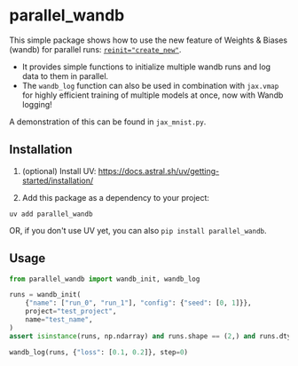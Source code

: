 # parallel_wandb

This simple package shows how to use the new feature of Weights & Biases (wandb)
for parallel runs: [`reinit="create_new"`](https://docs.wandb.ai/guides/runs/multiple-runs-per-process/#example-concurrent-processes).

- It provides simple functions to initialize multiple wandb runs and log data to them in parallel.
- The `wandb_log` function can also be used in combination with `jax.vmap` for highly efficient training of multiple models at once, now with Wandb logging!

A demonstration of this can be found in `jax_mnist.py`.

## Installation

1. (optional) Install UV: https://docs.astral.sh/uv/getting-started/installation/

2. Add this package as a dependency to your project:

```console
uv add parallel_wandb
```

OR, if you don't use UV yet, you can also `pip install parallel_wandb`.


## Usage

```python
from parallel_wandb import wandb_init, wandb_log

runs = wandb_init(
    {"name": ["run_0", "run_1"], "config": {"seed": [0, 1]}},
    project="test_project",
    name="test_name",
)
assert isinstance(runs, np.ndarray) and runs.shape == (2,) and runs.dtype == object

wandb_log(runs, {"loss": [0.1, 0.2]}, step=0)
```
